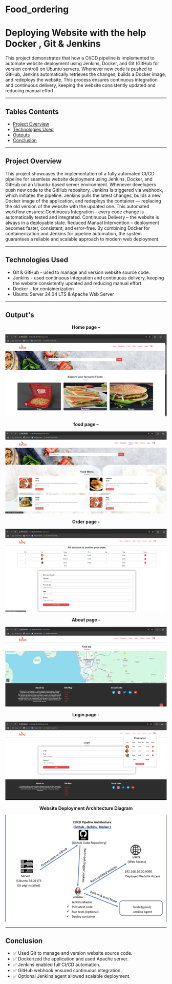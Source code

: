 # Food_ordering
<!--
![Image Alt](https://github.com/20Dartside/Food-ordering-Website-Deploy-on-Devops/blob/master/output_img/home.png?raw=true)
![Image Alt](https://github.com/20Dartside/Food-ordering-Website-Deploy-on-Devops/blob/master/output_img/food.png?raw=true)
![Image Alt](https://github.com/20Dartside/Food-ordering-Website-Deploy-on-Devops/blob/master/output_img/order.png?raw=true)
![Image Alt](https://github.com/20Dartside/Food-ordering-Website-Deploy-on-Devops/blob/master/output_img/about%20us.png?raw=true)
![Image Alt](https://github.com/20Dartside/Food-ordering-Website-Deploy-on-Devops/blob/master/output_img/login.png?raw=true)
-->

#  Deploying Website with the help  Docker , Git & Jenkins

This project demonstrates that  how a CI/CD pipeline is implemented to automate website deployment using Jenkins, Docker, and Git (GitHub for version control) on Ubuntu servers. Whenever new code is pushed to GitHub, Jenkins automatically retrieves the changes, builds a Docker image, and redeploys the website. This process ensures continuous integration and continuous delivery, keeping the website consistently updated and reducing manual effort.

---

##  Tables Contents  

- [Project Overview](#project-overview)
- [Technologies Used](#technologies-used)
- [Outputs](#outputs)
- [Conclusion](#conclusion)

---

##  Project Overview

This project showcases the implementation of a fully automated CI/CD pipeline for seamless website 
deployment using Jenkins, Docker, and GitHub on an Ubuntu-based server environment. 
Whenever developers push new code to the GitHub repository, Jenkins is triggered via webhook, which 
initiates the pipeline. Jenkins pulls the latest changes, builds a new Docker image of the application, and 
redeploys the container — replacing the old version of the website with the updated one. 
This automated workflow ensures: 
Continuous Integration – every code change is automatically tested and integrated. 
Continuous Delivery – the website is always in a deployable state. 
Reduced Manual Intervention – deployment becomes faster, consistent, and error-free. 
By combining Docker for containerization and Jenkins for pipeline automation, the system guarantees a 
reliable and scalable approach to modern web deployment.

---

##  Technologies Used

- Git & GitHub - used to manage and version website source code.
- Jenkins - used continuous integration and continuous delivery, keeping the website consistently updated and reducing manual effort.
- Docker - for containerization
- Ubuntu Server 24.04 LTS  & Apache Web Server

---

##  Output's 

<div align="center">
  
  
  <p><strong>Home page – </strong></p>
  
![Image Alt](https://github.com/20Dartside/Food-ordering-Website-Deploy-on-Devops/blob/master/output_img/home.png?raw=true)
  


<p><strong>food page – </strong></p>

  ![Image Alt](https://github.com/20Dartside/Food-ordering-Website-Deploy-on-Devops/blob/master/output_img/food.png?raw=true)
  

 <p><strong>Order page - </strong></p>

  ![Image Alt](https://github.com/20Dartside/Food-ordering-Website-Deploy-on-Devops/blob/master/output_img/order.png?raw=true)
 
 <p><strong>About page - </strong></p>
 
  ![Image Alt](https://github.com/20Dartside/Food-ordering-Website-Deploy-on-Devops/blob/master/output_img/about%20us.png?raw=true)
 

 <p><strong>Login page - </strong></p>
 
![Image Alt](https://github.com/20Dartside/Food-ordering-Website-Deploy-on-Devops/blob/master/output_img/login.png?raw=true)
 
 <p><strong>Website Deployment Architecture Diagram</strong></p>
 
  ![Image Alt](https://github.com/20Dartside/Food-ordering-Website-Deploy-on-Devops/blob/master/output_img/flow_chart.png?raw=true)

 
</div>

---

##  Conclusion

- ✅ Used Git to manage and version website source code.
- ✅ Dockerized the application and used Apache server.
- ✅ Jenkins enabled full CI/CD automation.
- ✅ GitHub webhook ensured continuous integration.
- ✅ Optional Jenkins agent allowed scalable deployment.
